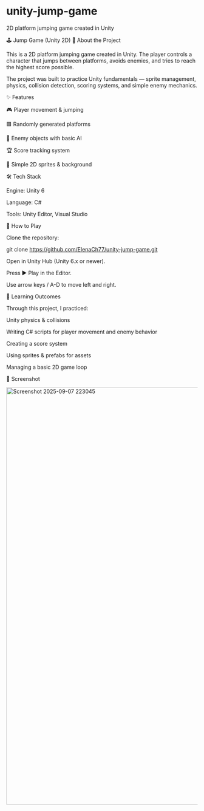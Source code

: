 # unity-jump-game
2D platform jumping game created in Unity

🕹️ Jump Game (Unity 2D)
📝 About the Project

This is a 2D platform jumping game created in Unity.
The player controls a character that jumps between platforms, avoids enemies, and tries to reach the highest score possible.

The project was built to practice Unity fundamentals — sprite management, physics, collision detection, scoring systems, and simple enemy mechanics.

✨ Features

🎮 Player movement & jumping

🟩 Randomly generated platforms

👾 Enemy objects with basic AI

🏆 Score tracking system

🎨 Simple 2D sprites & background

🛠️ Tech Stack

Engine: Unity 6

Language: C#

Tools: Unity Editor, Visual Studio

🚀 How to Play

Clone the repository:

git clone https://github.com/ElenaCh77/unity-jump-game.git


Open in Unity Hub (Unity 6.x or newer).

Press ▶️ Play in the Editor.

Use arrow keys / A-D to move left and right.

🎯 Learning Outcomes

Through this project, I practiced:

Unity physics & collisions

Writing C# scripts for player movement and enemy behavior

Creating a score system

Using sprites & prefabs for assets

Managing a basic 2D game loop

📸 Screenshot

<img width="1884" height="1099" alt="Screenshot 2025-09-07 223045" src="https://github.com/user-attachments/assets/3cd2e123-0421-4ecb-a797-438170655690" />


